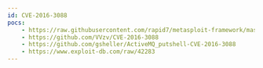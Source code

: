 ```yaml
---
id: CVE-2016-3088
pocs:
    - https://raw.githubusercontent.com/rapid7/metasploit-framework/master/modules/exploits/multi/http/apache_activemq_upload_jsp.rb
    - https://github.com/VVzv/CVE-2016-3088
    - https://github.com/gsheller/ActiveMQ_putshell-CVE-2016-3088
    - https://www.exploit-db.com/raw/42283
---
```

